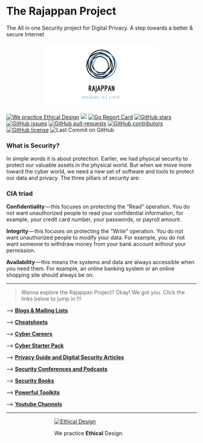 # The Rajappan Project

The All in one Security project for Digital Privacy. A step towards a better & secure Internet

<div style='display: block; width: 300px; margin-left: auto; margin-right: auto;'><img style='margin-left: auto; margin-right: auto; margin-bottom: 0; ' alt='Rajappan: Breaking the limits' src='Logo/7.png'></div>

<a href='https://ind.ie/ethical-design'><img style='margin-left: auto; margin-right: auto;' alt='We practice Ethical Design' src='https://img.shields.io/badge/Ethical_Design-_▲_❤_-blue.svg'></a>
![](https://visitor-badge.laobi.icu/badge?page_id=kaiiyer.rajappan)
[![Go Report Card](https://goreportcard.com/badge/github.com/kaiiyer/rajappan)](https://goreportcard.com/report/github.com/kaiiyer/rajappan)
[![GitHub stars](https://img.shields.io/github/stars/kaiiyer/rajappan)](https://github.com/kaiiyer/rajappan/stargazers)
[![GitHub issues](https://img.shields.io/github/issues/kaiiyer/rajappan.svg)](https://GitHub.com/kaiiyer/rajappan/issues/)
[![GitHub pull-requests](https://img.shields.io/github/issues-pr/kaiiyer/rajappan.svg)](https://GitHub.com/kaiiyer/rajappan/pull/)
[![GitHub contributors](https://img.shields.io/github/contributors/kaiiyer/rajappan.svg)](https://GitHub.com/kaiiyer/rajappan/graphs/contributors/)
[![GitHub license](https://img.shields.io/github/license/kaiiyer/rajappan)](https://github.com/kaiiyer/rajappan/blob/master/LICENSE)
![Last Commit on GitHub](https://img.shields.io/github/last-commit/kaiiyer/rajappan.svg)


### What is Security?

In simple words it is about protection. Earlier, we had physical security to protect our valuable assets in the physical world. But when we move more toward the cyber world, we need a new set of software and tools to protect our data and privacy.
The three pillars of security are:

### CIA triad

<b>Confidentiality</b> — this focuses on protecting the “Read” operation. You do not want unauthorized people to read your confidential information, for example, your credit card number, your passwords, or payroll amount.

<b>Integrity</b> — this focuses on protecting the “Write” operation. You do not want unauthorized people to modify your data. For example, you do not want someone to withdraw money from your bank account without your permission.

<b>Availability</b> — this means the systems and data are always accessible when you need them. For example, an online banking system or an online shopping site should always be on.

---------

>Wanna explore the Rajappan Project? Okay! We got you.
Click the links below to jump in !!!

--> [**Blogs & Mailing Lists**](blog.md)

--> [**Cheatsheets**](cheatsheets.md)

--> [**Cyber Careers**](career.md)

--> [**Cyber Starter Pack**](starter-pack.md)

--> [**Privacy Guide and Digital Security Articles**](guide-art.md)

--> [**Security Conferences and Podcasts**](conf-pod.md)

--> [**Security Books**](books.md)

--> [**Powerful Toolkits**](toolkits.md)

--> [**Youtube Channels**](video.md)

---------

<div style='display: block; width: 250px; margin-left: auto; margin-right: auto;'><a href='https://ind.ie/ethical-design'><img style='margin-left: auto; margin-right: auto; margin-bottom: 0;' alt='Ethical Design' src='https://ind.ie/ethical-design/images/ethical-design-badge-tiny.svg'></a><p>We practice <strong>Ethical</strong> Design.</p></div>
